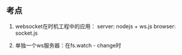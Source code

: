 ## 考点
1. websocket在时机工程中的应用：
  server: nodejs + ws.js
  browser: socket.js

2. 单独一个ws服务器：在fs.watch - change时
